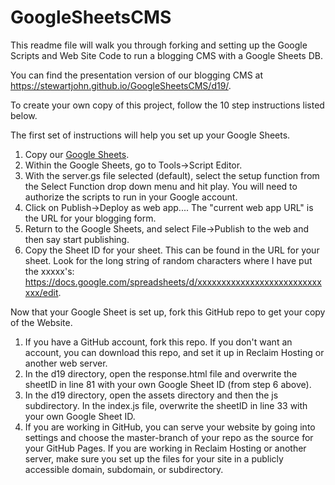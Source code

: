 # GoogleSheetsCMS
This readme file will walk you through forking and setting up the Google Scripts and Web Site Code to run a blogging CMS with a Google Sheets DB.

You can find the presentation version of our blogging CMS at https://stewartjohn.github.io/GoogleSheetsCMS/d19/.

To create your own copy of this project, follow the 10 step instructions listed below.

The first set of instructions will help you set up your Google Sheets.

1. Copy our [Google Sheets](https://docs.google.com/spreadsheets/d/1Lhov4PcoKWoEp1_68GIfSXCX3vNlAx2ykM_iTNF74Wc/copy).
2. Within the Google Sheets, go to Tools->Script Editor.
3. With the server.gs file selected (default), select the setup function from the Select Function drop down menu and hit play. You will need to authorize the scripts to run in your Google account.
4. Click on Publish->Deploy as web app.... The "current web app URL" is the URL for your blogging form.
5. Return to the Google Sheets, and select File->Publish to the web and then say start publishing.
6. Copy the Sheet ID for your sheet. This can be found in the URL for your sheet. Look for the long string of random characters where I have put the xxxxx's: https://docs.google.com/spreadsheets/d/xxxxxxxxxxxxxxxxxxxxxxxxxxxxx/edit.

Now that your Google Sheet is set up, fork this GitHub repo to get your copy of the Website.
1. If you have a GitHub account, fork this repo. If you don't want an account, you can download this repo, and set it up in Reclaim Hosting or another web server.
2. In the d19 directory, open the response.html file and overwrite the sheetID in line 81 with your own Google Sheet ID (from step 6 above).
3. In the d19 directory, open the assets directory and then the js subdirectory. In the index.js file, overwrite the sheetID in line 33 with your own Google Sheet ID.
4. If you are working in GitHub, you can serve your website by going into settings and choose the master-branch of your repo as the source for your GitHub Pages. If you are working in Reclaim Hosting or another server, make sure you set up the files for your site in a publicly accessible domain, subdomain, or subdirectory.
